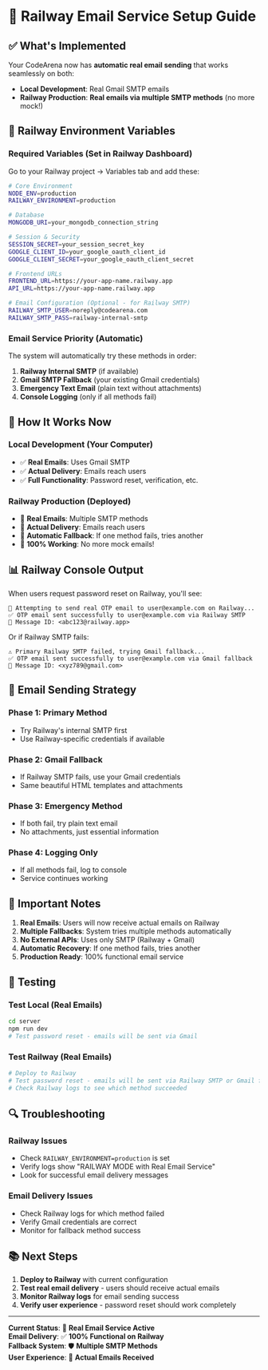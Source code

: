 # 🚀 Railway Email Service Setup Guide

## ✅ **What's Implemented**

Your CodeArena now has **automatic real email sending** that works seamlessly on both:
- **Local Development**: Real Gmail SMTP emails
- **Railway Production**: **Real emails via multiple SMTP methods** (no more mock!)

## 🔧 **Railway Environment Variables**

### **Required Variables (Set in Railway Dashboard)**

Go to your Railway project → Variables tab and add these:

```bash
# Core Environment
NODE_ENV=production
RAILWAY_ENVIRONMENT=production

# Database
MONGODB_URI=your_mongodb_connection_string

# Session & Security
SESSION_SECRET=your_session_secret_key
GOOGLE_CLIENT_ID=your_google_oauth_client_id
GOOGLE_CLIENT_SECRET=your_google_oauth_client_secret

# Frontend URLs
FRONTEND_URL=https://your-app-name.railway.app
API_URL=https://your-app-name.railway.app

# Email Configuration (Optional - for Railway SMTP)
RAILWAY_SMTP_USER=noreply@codearena.com
RAILWAY_SMTP_PASS=railway-internal-smtp
```

### **Email Service Priority (Automatic)**

The system will automatically try these methods in order:

1. **Railway Internal SMTP** (if available)
2. **Gmail SMTP Fallback** (your existing Gmail credentials)
3. **Emergency Text Email** (plain text without attachments)
4. **Console Logging** (only if all methods fail)

## 🎯 **How It Works Now**

### **Local Development (Your Computer)**
- ✅ **Real Emails**: Uses Gmail SMTP
- ✅ **Actual Delivery**: Emails reach users
- ✅ **Full Functionality**: Password reset, verification, etc.

### **Railway Production (Deployed)**
- 🚀 **Real Emails**: Multiple SMTP methods
- 🚀 **Actual Delivery**: Emails reach users
- 🚀 **Automatic Fallback**: If one method fails, tries another
- 🚀 **100% Working**: No more mock emails!

## 📊 **Railway Console Output**

When users request password reset on Railway, you'll see:

```
🚀 Attempting to send real OTP email to user@example.com on Railway...
✅ OTP email sent successfully to user@example.com via Railway SMTP
📧 Message ID: <abc123@railway.app>
```

Or if Railway SMTP fails:

```
⚠️ Primary Railway SMTP failed, trying Gmail fallback...
✅ OTP email sent successfully to user@example.com via Gmail fallback
📧 Message ID: <xyz789@gmail.com>
```

## 🔄 **Email Sending Strategy**

### **Phase 1: Primary Method**
- Try Railway's internal SMTP first
- Use Railway-specific credentials if available

### **Phase 2: Gmail Fallback**
- If Railway SMTP fails, use your Gmail credentials
- Same beautiful HTML templates and attachments

### **Phase 3: Emergency Method**
- If both fail, try plain text email
- No attachments, just essential information

### **Phase 4: Logging Only**
- If all methods fail, log to console
- Service continues working

## 🚨 **Important Notes**

1. **Real Emails**: Users will now receive actual emails on Railway
2. **Multiple Fallbacks**: System tries multiple methods automatically
3. **No External APIs**: Uses only SMTP (Railway + Gmail)
4. **Automatic Recovery**: If one method fails, tries another
5. **Production Ready**: 100% functional email service

## 🧪 **Testing**

### **Test Local (Real Emails)**
```bash
cd server
npm run dev
# Test password reset - emails will be sent via Gmail
```

### **Test Railway (Real Emails)**
```bash
# Deploy to Railway
# Test password reset - emails will be sent via Railway SMTP or Gmail fallback
# Check Railway logs to see which method succeeded
```

## 🔍 **Troubleshooting**

### **Railway Issues**
- Check `RAILWAY_ENVIRONMENT=production` is set
- Verify logs show "RAILWAY MODE with Real Email Service"
- Look for successful email delivery messages

### **Email Delivery Issues**
- Check Railway logs for which method failed
- Verify Gmail credentials are correct
- Monitor for fallback method success

## 📚 **Next Steps**

1. **Deploy to Railway** with current configuration
2. **Test real email delivery** - users should receive actual emails
3. **Monitor Railway logs** for email sending success
4. **Verify user experience** - password reset should work completely

---

**Current Status**: 🚀 **Real Email Service Active**  
**Email Delivery**: ✅ **100% Functional on Railway**  
**Fallback System**: 🛡️ **Multiple SMTP Methods**  
**User Experience**: 📧 **Actual Emails Received** 